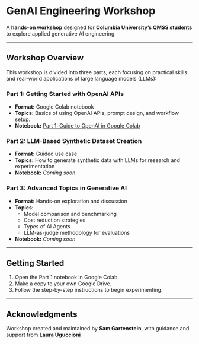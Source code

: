 # GenAI Engineering Workshop

A **hands-on workshop** designed for **Columbia University’s QMSS students** to explore applied generative AI engineering.

---

## Workshop Overview

This workshop is divided into three parts, each focusing on practical skills and real-world applications of large language models (LLMs):

### Part 1: Getting Started with OpenAI APIs
- **Format:** Google Colab notebook  
- **Topics:** Basics of using OpenAI APIs, prompt design, and workflow setup.  
- **Notebook:** [Part 1: Guide to OpenAI in Google Colab](https://colab.research.google.com/github/Sam-Gartenstein/GenAI-Engineering-Workshop/blob/main/Part%201%3A%20Guide%20to%20OpenAI%20in%20Google%20Colab.ipynb)


### Part 2: LLM-Based Synthetic Dataset Creation
- **Format:** Guided use case  
- **Topics:** How to generate synthetic data with LLMs for research and experimentation  
- **Notebook:** *Coming soon*

### Part 3: Advanced Topics in Generative AI
- **Format:** Hands-on exploration and discussion  
- **Topics:**
  - Model comparison and benchmarking  
  - Cost reduction strategies
  - Types of AI Agents
  - LLM-as-judge methodology for evaluations  
- **Notebook:** *Coming soon*

---

## Getting Started
1. Open the Part 1 notebook in Google Colab.  
2. Make a copy to your own Google Drive.  
3. Follow the step-by-step instructions to begin experimenting.  

---

## Acknowledgments
Workshop created and maintained by **Sam Gartenstein**, with guidance and support from [**Laura Uguccioni**](https://github.com/laurauguc)
